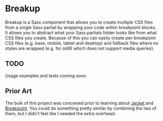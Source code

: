 Breakup
=======

Breakup is a Sass component that allows you to create multiple CSS files from a
single Sass partial by wrapping your code within breakpoint blocks. It
allows you to abstract what your Sass partials folder looks like from what CSS
files you create. Because of this you can easily create per-breakpoint CSS
files (e.g. base, mobile, tablet and desktop) and fallback files where no
styles are wrapped (e.g. for oldIE which does not support media queries).


## TODO

Usage examples and tests coming soon.


## Prior Art

The bulk of this project was conceived prior to learning about
[Jacket](https://github.com/Team-Sass/jacket) and
[Breakpoint](http://breakpoint-sass.com/). You could do something pretty
similar by combining the two of them, but I didn't feel like I needed the
extra overhead.
